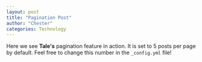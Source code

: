 ```yaml
---
layout: post
title: "Pagination Post"
author: "Chester"
categories: Technology
---
```


Here we see **Tale's** pagination feature in action. It is set to 5 posts per page by default. Feel free to change this number in the `_config.yml` file!
